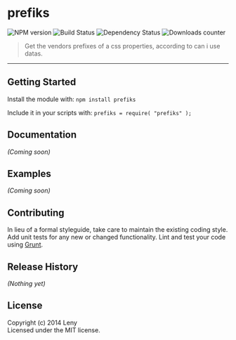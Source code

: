 # prefiks 

![NPM version](http://img.shields.io/npm/v/prefiks.svg) ![Build Status](http://img.shields.io/travis/leny/prefiks.svg) ![Dependency Status](https://david-dm.org/leny/prefiks.svg) ![Downloads counter](http://img.shields.io/npm/dm/prefiks.svg)

> Get the vendors prefixes of a css properties, according to can i use datas.

* * * 

## Getting Started

Install the module with: `npm install prefiks`

Include it in your scripts with: `prefiks = require( "prefiks" );`

## Documentation

_(Coming soon)_

## Examples

_(Coming soon)_

## Contributing

In lieu of a formal styleguide, take care to maintain the existing coding style. Add unit tests for any new or changed functionality. Lint and test your code using [Grunt](http://gruntjs.com/).

## Release History

_(Nothing yet)_

## License
Copyright (c) 2014 Leny  
Licensed under the MIT license.
